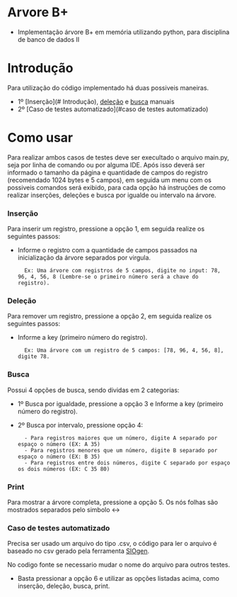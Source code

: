 # Arvore B+

- Implementação árvore B+ em memória utilizando python, para disciplina de banco de dados II

# Introdução

Para utilização do código implementado há duas possiveis maneiras.

- 1º [Inserção](# Introdução), [deleção](#deleção) e [busca](#busca) manuais
- 2º [Caso de testes automatizado](#caso de testes automatizado)

# Como usar

Para realizar ambos casos de testes deve ser execultado o arquivo main.py, seja por linha de comando ou por alguma IDE. Após isso deverá ser informado o tamanho da página e quantidade de campos do registro (recomendado 1024 bytes e 5 campos), em seguida um menu com os possiveis comandos será exibido, para cada opção há instruções de como realizar inserções, deleções e busca por igualde ou intervalo na árvore. 

### Inserção

Para inserir um registro, pressione a opção 1, em seguida realize os seguintes passos:

- Informe o registro com a quantidade de campos passados na inicialização da árvore separados por virgula.
  
        Ex: Uma árvore com registros de 5 campos, digite no input: 78, 96, 4, 56, 8 (Lembre-se o primeiro número será a chave do registro). 

### Deleção 

Para remover um registro, pressione a opção 2, em seguida realize os seguintes passos:

- Informe a key (primeiro número do registro).
       
        Ex: Uma árvore com um registro de 5 campos: [78, 96, 4, 56, 8], digite 78.

### Busca

Possui 4 opções de busca, sendo dividas em 2 categorias:

- 1º Busca por igualdade, pressione a opção 3 e Informe a key (primeiro número do registro).

- 2º Busca por intervalo, pressione opção 4:

        - Para registros maiores que um número, digite A separado por espaço o número (EX: A 35)
        - Para registros menores que um número, digite B separado por espaço o número (EX: B 35)
        - Para registros entre dois números, digite C separado por espaço os dois números (EX: C 35 80)

### Print

Para mostrar a árvore completa, pressione a opção 5.
Os nós folhas são mostrados separados pelo simbolo <-> 
        
### Caso de testes automatizado

Precisa ser usado um arquivo do tipo .csv, o código para ler o arquivo é baseado no csv gerado pela ferramenta [SIOgen](https://ribeiromarcos.github.io/siogen/).

No codigo fonte se necessario mudar o nome do arquivo para outros testes. 

- Basta pressionar a opção 6 e utilizar as opções listadas acima, como inserção, deleção, busca, print.













